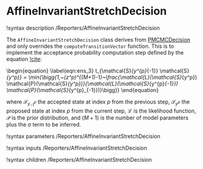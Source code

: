 # AffineInvariantStretchDecision

!syntax description /Reporters/AffineInvariantStretchDecision

The `AffineInvariantStretchDecision` class derives from [PMCMCDecision](PMCMCDecision.md) and only overrides the `computeTransitionVector` function. This is to implement the acceptance probability computation step defined by the equation [!cite](Goodman2010a):

\begin{equation}
    \label{eqn:ens_3}
    t_{\mathcal{S}_{y^{p}_{-1}} \mathcal{S}_{y^p}} = \min{\bigg\{1,~(z^p)^{(M+1)-1}~\frac{\mathcal{L}(\mathcal{S}_{y^p}) \mathcal{P}(\mathcal{S}_{y^p})}{\mathcal{L}(\mathcal{S}_{y^{p}_{-1}}) \mathcal{P}(\mathcal{S}_{y^{p}_{-1}})}\bigg\}}
\end{equation}

where $\mathcal{S}_{y^{p}_{-1}}$ the accepted state at index $p$ from the previous step, $\mathcal{S}_{y^{p}}$ the proposed state at index $p$ from the current step, $\mathcal{L}$ is the likelihood function, $\mathcal{P}$ is the prior distribution, and $(M+1)$ is the number of model parameters plus the $\sigma$ term to be inferred.

!syntax parameters /Reporters/AffineInvariantStretchDecision

!syntax inputs /Reporters/AffineInvariantStretchDecision

!syntax children /Reporters/AffineInvariantStretchDecision
